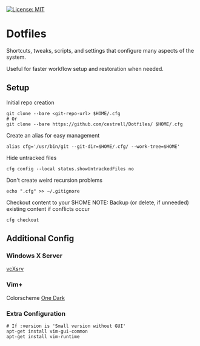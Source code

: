 [![License: MIT](https://img.shields.io/badge/License-MIT-green.svg)](https://opensource.org/licenses/MIT)

# Dotfiles
Shortcuts, tweaks, scripts, and settings that configure many aspects of the system.

Useful for faster workflow setup and restoration when needed.

## Setup

Initial repo creation
```
git clone --bare <git-repo-url> $HOME/.cfg
# Or 
git clone --bare https://github.com/cestrell/Dotfiles/ $HOME/.cfg
```

Create an alias for easy management
```
alias cfg='/usr/bin/git --git-dir=$HOME/.cfg/ --work-tree=$HOME' 
```

Hide untracked files 
```
cfg config --local status.showUntrackedFiles no
```

Don't create weird recursion problems
```
echo ".cfg" >> ~/.gitignore 
```

Checkout content to your $HOME
NOTE: Backup (or delete, if unneeded) existing content if conflicts occur

```
cfg checkout
```

## Additional Config

### Windows X Server
[vcXsrv](https://sourceforge.net/projects/vcxsrv/)

### Vim+
Colorscheme
[One Dark](https://github.com/joshdick/onedark.vim)

### Extra Configuration
```
# If :version is 'Small version without GUI'
apt-get install vim-gui-common
apt-get install vim-runtime
```
